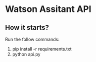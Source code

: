 # Watson Assitant API

## How it starts?
Run the follow commands:
1. pip install -r requirements.txt
2. python api.py